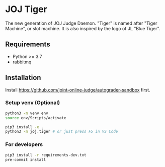 # JOJ Tiger

The new generation of JOJ Judge Daemon. "Tiger" is named after "Tiger Machine", or slot machine. It is also inspired by the logo of JI, "Blue Tiger".

## Requirements

+ Python >= 3.7
+ rabbitmq

## Installation

Install <https://github.com/joint-online-judge/autograder-sandbox> first.

### Setup venv (Optional)

```bash
python3 -m venv env
source env/Scripts/activate
```

```bash
pip3 install -e .
python3 -m joj.tiger # or just press F5 in VS Code
```

### For developers

```bash
pip3 install -r requirements-dev.txt
pre-commit install
```
